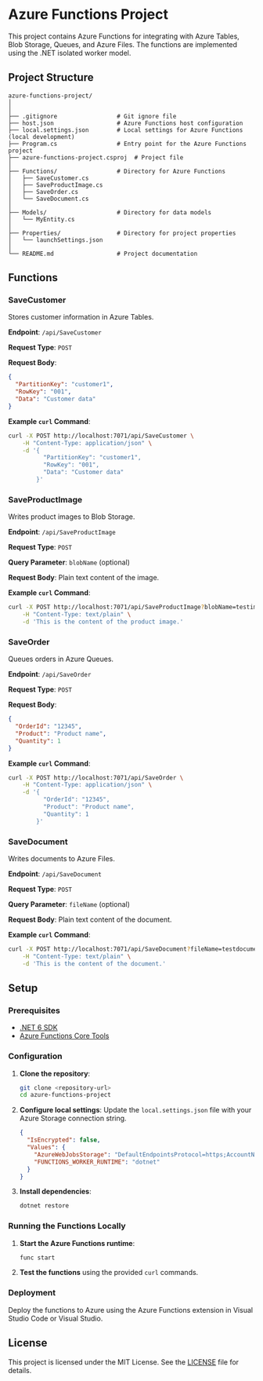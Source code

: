 # Azure Functions Project

This project contains Azure Functions for integrating with Azure Tables, Blob Storage, Queues, and Azure Files. The functions are implemented using the .NET isolated worker model.

## Project Structure

```
azure-functions-project/
│
│
├── .gitignore                 # Git ignore file
├── host.json                  # Azure Functions host configuration
├── local.settings.json        # Local settings for Azure Functions (local development)
├── Program.cs                 # Entry point for the Azure Functions project
├── azure-functions-project.csproj  # Project file
│
├── Functions/                 # Directory for Azure Functions
│   ├── SaveCustomer.cs
│   ├── SaveProductImage.cs
│   ├── SaveOrder.cs
│   └── SaveDocument.cs
│
├── Models/                    # Directory for data models
│   └── MyEntity.cs
│
├── Properties/                # Directory for project properties
│   └── launchSettings.json
│
└── README.md                  # Project documentation
```

## Functions

### SaveCustomer

Stores customer information in Azure Tables.

**Endpoint**: `/api/SaveCustomer`

**Request Type**: `POST`

**Request Body**:
```json
{
  "PartitionKey": "customer1",
  "RowKey": "001",
  "Data": "Customer data"
}
```

**Example `curl` Command**:
```sh
curl -X POST http://localhost:7071/api/SaveCustomer \
    -H "Content-Type: application/json" \
    -d '{
          "PartitionKey": "customer1",
          "RowKey": "001",
          "Data": "Customer data"
        }'
```

### SaveProductImage

Writes product images to Blob Storage.

**Endpoint**: `/api/SaveProductImage`

**Request Type**: `POST`

**Query Parameter**: `blobName` (optional)

**Request Body**: Plain text content of the image.

**Example `curl` Command**:
```sh
curl -X POST http://localhost:7071/api/SaveProductImage?blobName=testimage.jpg \
    -H "Content-Type: text/plain" \
    -d 'This is the content of the product image.'
```

### SaveOrder

Queues orders in Azure Queues.

**Endpoint**: `/api/SaveOrder`

**Request Type**: `POST`

**Request Body**:
```json
{
  "OrderId": "12345",
  "Product": "Product name",
  "Quantity": 1
}
```

**Example `curl` Command**:
```sh
curl -X POST http://localhost:7071/api/SaveOrder \
    -H "Content-Type: application/json" \
    -d '{
          "OrderId": "12345",
          "Product": "Product name",
          "Quantity": 1
        }'
```

### SaveDocument

Writes documents to Azure Files.

**Endpoint**: `/api/SaveDocument`

**Request Type**: `POST`

**Query Parameter**: `fileName` (optional)

**Request Body**: Plain text content of the document.

**Example `curl` Command**:
```sh
curl -X POST http://localhost:7071/api/SaveDocument?fileName=testdocument.txt \
    -H "Content-Type: text/plain" \
    -d 'This is the content of the document.'
```

## Setup

### Prerequisites

- [.NET 6 SDK](https://dotnet.microsoft.com/download/dotnet/6.0)
- [Azure Functions Core Tools](https://docs.microsoft.com/en-us/azure/azure-functions/functions-run-local)

### Configuration

1. **Clone the repository**:
   ```sh
   git clone <repository-url>
   cd azure-functions-project
   ```

2. **Configure local settings**:
   Update the `local.settings.json` file with your Azure Storage connection string.
   ```json
   {
     "IsEncrypted": false,
     "Values": {
       "AzureWebJobsStorage": "DefaultEndpointsProtocol=https;AccountName=your_account_name;AccountKey=your_account_key;EndpointSuffix=core.windows.net",
       "FUNCTIONS_WORKER_RUNTIME": "dotnet"
     }
   }
   ```

3. **Install dependencies**:
   ```sh
   dotnet restore
   ```

### Running the Functions Locally

1. **Start the Azure Functions runtime**:
   ```sh
   func start
   ```

2. **Test the functions** using the provided `curl` commands.

### Deployment

Deploy the functions to Azure using the Azure Functions extension in Visual Studio Code or Visual Studio.

## License

This project is licensed under the MIT License. See the [LICENSE](LICENSE) file for details.
